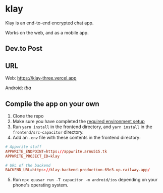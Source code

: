 # klay

Klay is an end-to-end encrypted chat app.

Works on the web, and as a mobile app.

## Dev.to Post



## URL

Web: https://klay-three.vercel.app

Android: *tba*

## Compile the app on your own

1. Clone the repo
2. Make sure you have completed the [required environment setup](https://capacitorjs.com/docs/getting-started/environment-setup)
3. Run `yarn install` in the frontend directory, and `yarn install` in the `frontend/src-capacitor` directory.
4. Add an `.env` file with these contents in the frontend directory:
```toml
# Appwrite stuff
APPWRITE_ENDPOINT=https://appwrite.arnu515.tk
APPWRITE_PROJECT_ID=klay

# URL of the backend
BACKEND_URL=https://klay-backend-production-69e3.up.railway.app/
```
5. Run `npx quasar run -T capacitor -m android/ios` depending on your phone's operating system.
